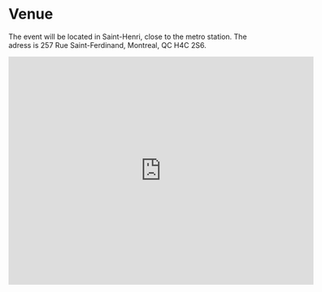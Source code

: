 # Venue

The event will be located in Saint-Henri, close to the metro station. The adress is 257 Rue Saint-Ferdinand, Montreal, QC H4C 2S6.

<iframe src="https://www.google.com/maps/embed?pb=!1m18!1m12!1m3!1d546.0977691282087!2d-73.58362042812692!3d45.475574678919266!2m3!1f0!2f0!3f0!3m2!1i1024!2i768!4f13.1!3m3!1m2!1s0x4cc9109cea6e1ea5%3A0x1befadf0ea5ba9b4!2s257%20Rue%20Saint-Ferdinand%2C%20Montreal%2C%20QC%20H4C%202S6!5e0!3m2!1sfr!2sca!4v1689552511764!5m2!1sfr!2sca" width="600" height="450" style="border:0;" allowfullscreen="" loading="lazy" referrerpolicy="no-referrer-when-downgrade"></iframe>
